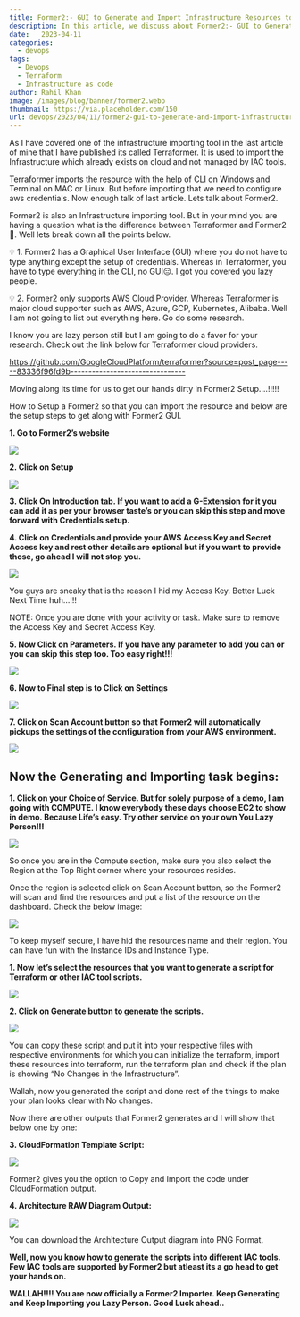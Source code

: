 ```yaml
---
title: Former2:- GUI to Generate and Import Infrastructure Resources to IAC Tools.
description: In this article, we discuss about Former2:- GUI to Generate and Import Infrastructure Resources to IAC Tools.
date:   2023-04-11
categories:
  - devops
tags:
  - Devops
  - Terraform
  - Infrastructure as code
author: Rahil Khan
image: /images/blog/banner/former2.webp
thumbnail: https://via.placeholder.com/150
url: devops/2023/04/11/former2-gui-to-generate-and-import-infrastructure-resources-to-iac-tools.html
---
```


As I have covered one of the infrastructure importing tool in the last article of mine that I have published its called Terraformer. It is used to import the Infrastructure which already exists on cloud and not managed by IAC tools.

Terraformer imports the resource with the help of CLI on Windows and Terminal on MAC or Linux. But before importing that we need to configure aws credentials. Now enough talk of last article. Lets talk about Former2.

Former2 is also an Infrastructure importing tool. But in your mind you are having a question what is the difference between Terraformer and Former2🤔. Well lets break down all the points below.

💡 1. Former2 has a Graphical User Interface (GUI) where you do not have to type anything except the setup of credentials. Whereas in Terraformer, you have to type everything in the CLI, no GUI😑. I got you covered you lazy people.

💡 2. Former2 only supports AWS Cloud Provider. Whereas Terraformer is major cloud supporter such as AWS, Azure, GCP, Kubernetes, Alibaba. Well I am not going to list out everything here. Go do some research.

I know you are lazy person still but I am going to do a favor for your research. Check out the link below for Terraformer cloud providers.

https://github.com/GoogleCloudPlatform/terraformer?source=post_page-----83336f96fd9b--------------------------------

Moving along its time for us to get our hands dirty in Former2 Setup….!!!!!

How to Setup a Former2 so that you can import the resource and below are the setup steps to get along with Former2 GUI.

**1. Go to Former2’s website**

![](https://miro.medium.com/v2/resize:fit:828/format:webp/1*VJSU0n7BY4_NMlySWgSiXw.png)

**2. Click on Setup**

![](https://miro.medium.com/v2/resize:fit:828/format:webp/1*dvls6GABeevYEZ8kkQ13gg.png)

**3. Click On Introduction tab. If you want to add a G-Extension for it you can add it as per your browser taste’s or you can skip this step and move forward with Credentials setup.**

**4. Click on Credentials and provide your AWS Access Key and Secret Access key and rest other details are optional but if you want to provide those, go ahead I will not stop you.**

![](https://miro.medium.com/v2/resize:fit:828/format:webp/1*ejxQaXNPOKLTsyhIho_RAQ.jpeg)

You guys are sneaky that is the reason I hid my Access Key. Better Luck Next Time huh…!!!

NOTE: Once you are done with your activity or task. Make sure to remove the Access Key and Secret Access Key.

**5. Now Click on Parameters. If you have any parameter to add you can or you can skip this step too. Too easy right!!!**

![](https://miro.medium.com/v2/resize:fit:828/format:webp/1*QhhU6eC70XSe5q155BuHxQ.png)

**6. Now to Final step is to Click on Settings**

![](https://miro.medium.com/v2/resize:fit:828/format:webp/1*W1C5AxnjlwdQs5lLSPiJDw.png)

**7. Click on Scan Account button so that Former2 will automatically pickups the settings of the configuration from your AWS environment.**

![](https://miro.medium.com/v2/resize:fit:828/format:webp/1*MXapu9aottxVHrFu5WJomg.jpeg)

## Now the Generating and Importing task begins:

**1. Click on your Choice of Service. But for solely purpose of a demo, I am going with COMPUTE. I know everybody these days choose EC2 to show in demo. Because Life’s easy. Try other service on your own You Lazy Person!!!**

![](https://miro.medium.com/v2/resize:fit:828/format:webp/1*DO5ei_oJ-JdfIAh9e4P1lw.png)

So once you are in the Compute section, make sure you also select the Region at the Top Right corner where your resources resides.

Once the region is selected click on Scan Account button, so the Former2 will scan and find the resources and put a list of the resource on the dashboard. Check the below image:

![](https://miro.medium.com/v2/resize:fit:828/format:webp/1*Q8BPyT_4g5wix_PeJy9Ukw.jpeg)

To keep myself secure, I have hid the resources name and their region. You can have fun with the Instance IDs and Instance Type.

**1. Now let’s select the resources that you want to generate a script for Terraform or other IAC tool scripts.**

![](https://miro.medium.com/v2/resize:fit:828/format:webp/1*ngE_OR8xGoOQbANdvX9jqg.png)

**2. Click on Generate button to generate the scripts.**

![](https://miro.medium.com/v2/resize:fit:828/format:webp/1*l4BwKZIeng95URIYtEr6vg.jpeg)

You can copy these script and put it into your respective files with respective environments for which you can initialize the terraform, import these resources into terraform, run the terraform plan and check if the plan is showing “No Changes in the Infrastructure”.

Wallah, now you generated the script and done rest of the things to make your plan looks clear with No changes.

Now there are other outputs that Former2 generates and I will show that below one by one:

**3. CloudFormation Template Script:**

![](https://miro.medium.com/v2/resize:fit:828/format:webp/1*mnqLO88HXMQRm_4Bmg05GQ.jpeg)

Former2 gives you the option to Copy and Import the code under CloudFormation output.

**4. Architecture RAW Diagram Output:**

![](https://miro.medium.com/v2/resize:fit:828/format:webp/1*qeJthTY-Mz6S7-3YSYpVRg.jpeg)

You can download the Architecture Output diagram into PNG Format.

**Well, now you know how to generate the scripts into different IAC tools. Few IAC tools are supported by Former2 but atleast its a go head to get your hands on.**

**WALLAH!!!! You are now officially a Former2 Importer. Keep Generating and Keep Importing you Lazy Person. Good Luck ahead..**

